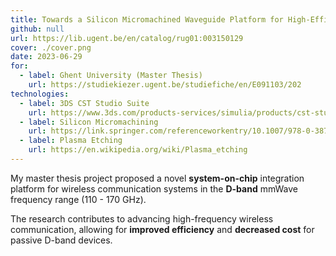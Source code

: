 ```yaml
---
title: Towards a Silicon Micromachined Waveguide Platform for High-Efficiency D-band Wireless Systems
github: null
url: https://lib.ugent.be/en/catalog/rug01:003150129
cover: ./cover.png
date: 2023-06-29
for:
  - label: Ghent University (Master Thesis)
    url: https://studiekiezer.ugent.be/studiefiche/en/E091103/202
technologies:
  - label: 3DS CST Studio Suite
    url: https://www.3ds.com/products-services/simulia/products/cst-studio-suite/
  - label: Silicon Micromachining
    url: https://link.springer.com/referenceworkentry/10.1007/978-0-387-48998-8_1412
  - label: Plasma Etching
    url: https://en.wikipedia.org/wiki/Plasma_etching
---
```


My master thesis project proposed a novel **system-on-chip** integration platform for wireless communication systems in the **D-band** mmWave frequency range (110 - 170 GHz).

The research contributes to advancing high-frequency wireless communication, allowing for **improved efficiency** and **decreased cost** for passive D-band devices.
